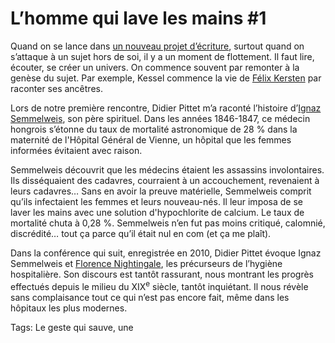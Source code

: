 # L&#8217;homme qui lave les mains #1

Quand on se lance dans [un nouveau projet d’écriture](/tag/lhomme-qui-lave-les-mains/), surtout quand on s’attaque à un sujet hors de soi, il y a un moment de flottement. Il faut lire, écouter, se créer un univers. On commence souvent par remonter à la genèse du sujet. Par exemple, Kessel commence la vie de [Félix Kersten](http://fr.wikipedia.org/wiki/Felix_Kersten) par raconter ses ancêtres.

Lors de notre première rencontre, Didier Pittet m’a raconté l’histoire d’[Ignaz Semmelweis](http://fr.wikipedia.org/wiki/Ignace_Philippe_Semmelweis), son père spirituel. Dans les années 1846-1847, ce médecin hongrois s’étonne du taux de mortalité astronomique de 28 % dans la maternité de l'Hôpital Général de Vienne, un hôpital que les femmes informées évitaient avec raison.

Semmelweis découvrit que les médecins étaient les assassins involontaires. Ils disséquaient des cadavres, courraient à un accouchement, revenaient à leurs cadavres… Sans en avoir la preuve matérielle, Semmelweis comprit qu’ils infectaient les femmes et leurs nouveau-nés. Il leur imposa de se laver les mains avec une solution d'hypochlorite de calcium. Le taux de mortalité chuta à 0,28 %. Semmelweis n’en fut pas moins critiqué, calomnié, discrédité… tout ça parce qu’il était nul en com (et ça me plaît).

Dans la conférence qui suit, enregistrée en 2010, Didier Pittet évoque Ignaz Semmelweis et [Florence Nightingale](http://fr.wikipedia.org/wiki/Florence_Nightingale), les précurseurs de l’hygiène hospitalière. Son discours est tantôt rassurant, nous montrant les progrès effectués depuis le milieu du XIX<sup>e</sup> siècle, tantôt inquiétant. Il nous révèle sans complaisance tout ce qui n’est pas encore fait, même dans les hôpitaux les plus modernes.

Tags: Le geste qui sauve, une